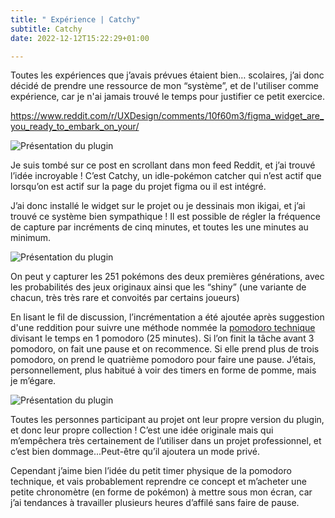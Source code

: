 ```yaml
---
title: " Expérience | Catchy"
subtitle: Catchy
date: 2022-12-12T15:22:29+01:00

---
```


Toutes les expériences que j’avais prévues étaient bien… scolaires, j’ai donc décidé de prendre une ressource de mon “système”, et de l'utiliser comme expérience, car je n'ai jamais trouvé le temps pour justifier ce petit exercice.

https://www.reddit.com/r/UXDesign/comments/10f60m3/figma_widget_are_you_ready_to_embark_on_your/

![Présentation du plugin](/labveilletech/Catchy/pres.png)

Je suis tombé sur ce post en scrollant dans mon feed Reddit, et j’ai trouvé l’idée incroyable ! C’est Catchy, un idle-pokémon catcher qui n’est actif que lorsqu’on est actif sur la page du projet figma ou il est intégré.

J’ai donc installé le widget sur le projet ou je dessinais mon ikigai, et j’ai trouvé ce système bien sympathique ! Il est possible de régler la fréquence de capture par incréments de cinq minutes, et toutes les une minutes au minimum.

![Présentation du plugin](/labveilletech/Catchy/myBox.png) 

On peut y capturer les 251 pokémons des deux premières générations, avec les probabilités des jeux originaux ainsi que les “shiny” (une variante de chacun, très très rare et convoités par certains joueurs)



En lisant le fil de discussion, l’incrémentation a été ajoutée après suggestion d'une reddition pour suivre une méthode nommée la [pomodoro technique](https://en.wikipedia.org/wiki/Pomodoro_Technique) divisant le temps en 1 pomodoro (25 minutes). Si l’on finit la tâche avant 3 pomodoro, on fait une pause et on recommence. Si elle prend plus de trois pomodoro, on prend le quatrième pomodoro pour faire une pause. J’étais, personnellement, plus habitué à voir des timers en forme de pomme, mais je m’égare.


![Présentation du plugin](/labveilletech/Catchy/onWork.png) 

Toutes les personnes participant au projet ont leur propre version du plugin, et donc leur propre collection ! C’est une idée originale mais qui m’empêchera très certainement de l’utiliser dans un projet professionnel, et c’est bien dommage...Peut-être qu’il ajoutera un mode privé.

Cependant j’aime bien l’idée du petit timer physique de la pomodoro technique, et vais probablement reprendre ce concept et m’acheter une petite chronomètre (en forme de pokémon) à mettre sous mon écran, car j’ai tendances à travailler plusieurs heures d’affilé sans faire de pause.
